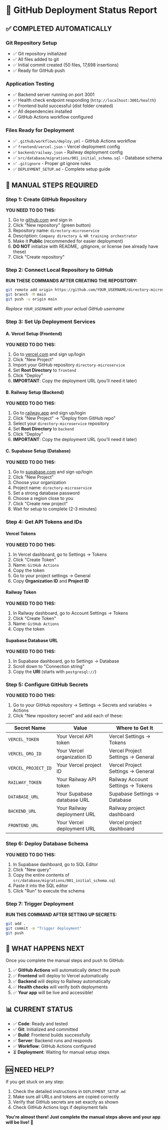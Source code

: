 # 🚀 GitHub Deployment Status Report

## ✅ **COMPLETED AUTOMATICALLY**

### Git Repository Setup
- ✅ Git repository initialized
- ✅ All files added to git
- ✅ Initial commit created (50 files, 17,698 insertions)
- ✅ Ready for GitHub push

### Application Testing
- ✅ Backend server running on port 3001
- ✅ Health check endpoint responding (`http://localhost:3001/health`)
- ✅ Frontend build successful (dist folder created)
- ✅ All dependencies installed
- ✅ GitHub Actions workflow configured

### Files Ready for Deployment
- ✅ `.github/workflows/deploy.yml` - GitHub Actions workflow
- ✅ `frontend/vercel.json` - Vercel deployment config
- ✅ `backend/railway.json` - Railway deployment config
- ✅ `src/database/migrations/001_initial_schema.sql` - Database schema
- ✅ `.gitignore` - Proper git ignore rules
- ✅ `DEPLOYMENT_SETUP.md` - Complete setup guide

## 🔧 **MANUAL STEPS REQUIRED**

### Step 1: Create GitHub Repository
**YOU NEED TO DO THIS:**
1. Go to [github.com](https://github.com) and sign in
2. Click "New repository" (green button)
3. Repository name: `directory-microservice`
4. Description: `Company directory & HR training orchestrator`
5. Make it **Public** (recommended for easier deployment)
6. **DO NOT** initialize with README, .gitignore, or license (we already have these)
7. Click "Create repository"

### Step 2: Connect Local Repository to GitHub
**RUN THESE COMMANDS AFTER CREATING THE REPOSITORY:**
```bash
git remote add origin https://github.com/YOUR_USERNAME/directory-microservice.git
git branch -M main
git push -u origin main
```
*Replace `YOUR_USERNAME` with your actual GitHub username*

### Step 3: Set Up Deployment Services

#### A. Vercel Setup (Frontend)
**YOU NEED TO DO THIS:**
1. Go to [vercel.com](https://vercel.com) and sign up/login
2. Click "New Project"
3. Import your GitHub repository `directory-microservice`
4. Set **Root Directory** to `frontend`
5. Click "Deploy"
6. **IMPORTANT**: Copy the deployment URL (you'll need it later)

#### B. Railway Setup (Backend)
**YOU NEED TO DO THIS:**
1. Go to [railway.app](https://railway.app) and sign up/login
2. Click "New Project" → "Deploy from GitHub repo"
3. Select your `directory-microservice` repository
4. Set **Root Directory** to `backend`
5. Click "Deploy"
6. **IMPORTANT**: Copy the deployment URL (you'll need it later)

#### C. Supabase Setup (Database)
**YOU NEED TO DO THIS:**
1. Go to [supabase.com](https://supabase.com) and sign up/login
2. Click "New Project"
3. Choose your organization
4. Project name: `directory-microservice`
5. Set a strong database password
6. Choose a region close to you
7. Click "Create new project"
8. Wait for setup to complete (2-3 minutes)

### Step 4: Get API Tokens and IDs

#### Vercel Tokens
**YOU NEED TO DO THIS:**
1. In Vercel dashboard, go to Settings → Tokens
2. Click "Create Token"
3. Name: `GitHub Actions`
4. Copy the token
5. Go to your project settings → General
6. Copy **Organization ID** and **Project ID**

#### Railway Token
**YOU NEED TO DO THIS:**
1. In Railway dashboard, go to Account Settings → Tokens
2. Click "Create Token"
3. Name: `GitHub Actions`
4. Copy the token

#### Supabase Database URL
**YOU NEED TO DO THIS:**
1. In Supabase dashboard, go to Settings → Database
2. Scroll down to "Connection string"
3. Copy the **URI** (starts with `postgresql://`)

### Step 5: Configure GitHub Secrets
**YOU NEED TO DO THIS:**
1. Go to your GitHub repository → Settings → Secrets and variables → Actions
2. Click "New repository secret" and add each of these:

| Secret Name | Value | Where to Get It |
|-------------|-------|-----------------|
| `VERCEL_TOKEN` | Your Vercel API token | Vercel Settings → Tokens |
| `VERCEL_ORG_ID` | Your Vercel organization ID | Vercel Project Settings → General |
| `VERCEL_PROJECT_ID` | Your Vercel project ID | Vercel Project Settings → General |
| `RAILWAY_TOKEN` | Your Railway API token | Railway Account Settings → Tokens |
| `DATABASE_URL` | Your Supabase database URL | Supabase Settings → Database |
| `BACKEND_URL` | Your Railway deployment URL | Railway project dashboard |
| `FRONTEND_URL` | Your Vercel deployment URL | Vercel project dashboard |

### Step 6: Deploy Database Schema
**YOU NEED TO DO THIS:**
1. In Supabase dashboard, go to SQL Editor
2. Click "New query"
3. Copy the entire contents of `src/database/migrations/001_initial_schema.sql`
4. Paste it into the SQL editor
5. Click "Run" to execute the schema

### Step 7: Trigger Deployment
**RUN THIS COMMAND AFTER SETTING UP SECRETS:**
```bash
git add .
git commit -m "Trigger deployment"
git push
```

## 🎯 **WHAT HAPPENS NEXT**

Once you complete the manual steps and push to GitHub:

1. ✅ **GitHub Actions** will automatically detect the push
2. ✅ **Frontend** will deploy to Vercel automatically
3. ✅ **Backend** will deploy to Railway automatically
4. ✅ **Health checks** will verify both deployments
5. ✅ **Your app** will be live and accessible!

## 📊 **CURRENT STATUS**

- ✅ **Code**: Ready and tested
- ✅ **Git**: Initialized and committed
- ✅ **Build**: Frontend builds successfully
- ✅ **Server**: Backend runs and responds
- ✅ **Workflow**: GitHub Actions configured
- ⏳ **Deployment**: Waiting for manual setup steps

## 🆘 **NEED HELP?**

If you get stuck on any step:
1. Check the detailed instructions in `DEPLOYMENT_SETUP.md`
2. Make sure all URLs and tokens are copied correctly
3. Verify that GitHub secrets are set exactly as shown
4. Check GitHub Actions logs if deployment fails

**You're almost there! Just complete the manual steps above and your app will be live! 🚀**
